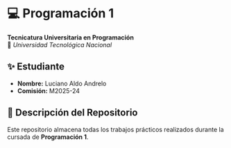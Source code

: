 # 💻 Programación 1  
**Tecnicatura Universitaria en Programación**  
📍 *Universidad Tecnológica Nacional*  

## ✨ Estudiante  
- **Nombre:** Luciano Aldo Andrelo   
- **Comisión:** M2025-24  

## 📂 Descripción del Repositorio  
Este repositorio almacena todas los trabajos prácticos realizados durante la cursada de **Programación 1**.  



